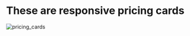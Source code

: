# These are responsive pricing cards
![pricing_cards](https://user-images.githubusercontent.com/94243692/197340037-b5068d19-03ea-4899-a17f-1e3eeb10aad7.png)
